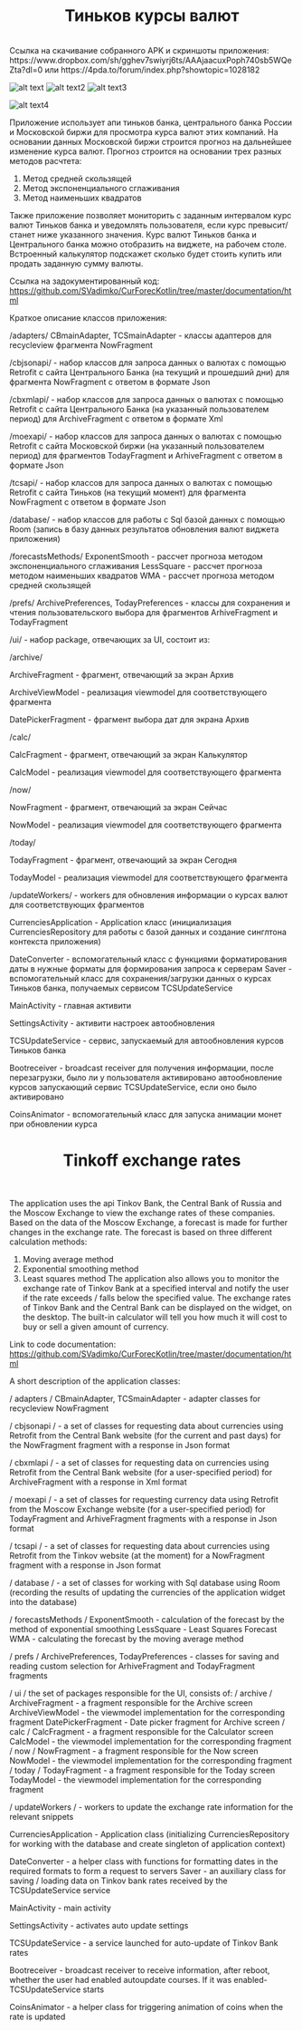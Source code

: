 <h1 align="center">Тиньков курсы валют</h1></br>
Ссылка на скачивание собранного APK и скриншоты приложения:
https://www.dropbox.com/sh/gghev7swiyrj6ts/AAAjaacuxPoph740sb5WQeZta?dl=0  или 
https://4pda.to/forum/index.php?showtopic=1028182

![alt text](https://github.com/SVadimko/CurForecKotlin/blob/master/assets/1.jpg)
![alt text2](https://github.com/SVadimko/CurForecKotlin/blob/master/assets/2.jpg)
![alt text3](https://github.com/SVadimko/CurForecKotlin/blob/master/assets/3.jpg)
<p align="center">

![alt text4](https://github.com/SVadimko/CurForecKotlin/blob/master/assets/4.jpg)
</p>

Приложение использует апи тиньков банка, центрального банка России и Московской биржи для просмотра курса валют этих компаний.
На основании данных Московской биржи строится прогноз на дальнейшее изменение курса валют. 
Прогноз строится на основании трех разных методов расчтета:
1. Метод средней скользящей
1. Метод экспоненциального сглаживания
1. Метод наименьших квадратов

Также приложение позволяет мониторить с заданным интервалом курс валют Тиньков банка и уведомлять пользователя, если курс превысит/станет ниже указанного значения.
Курс валют Тиньков банка  и Центрального банка можно отобразить на виджете, на рабочем столе.
Встроенный калькулятор подскажет сколько будет стоить купить или продать заданную сумму валюты.

Ссылка на задокументированный код: https://github.com/SVadimko/CurForecKotlin/tree/master/documentation/html

Краткое описание классов приложения:

/adapters/
CBmainAdapter, TCSmainAdapter - классы адаптеров для recycleview фрагмента NowFragment 

/cbjsonapi/ - набор классов для запроса данных о валютах с помощью Retrofit с сайта Центрального Банка (на текущий и прошедший дни)
для фрагмента NowFragment с ответом в формате Json 

/cbxmlapi/ - набор классов для запроса данных о валютах с помощью Retrofit с сайта Центрального Банка (на указанный пользователем период)
для ArchiveFragment с ответом в формате Xml

/moexapi/ - набор классов для запроса данных о валютах с помощью Retrofit с сайта Московской биржи (на указанный пользователем период)
для фрагментов TodayFragment и ArhiveFragment  с ответом в формате Json

/tcsapi/ - набор классов для запроса данных о валютах с помощью Retrofit с сайта Тиньков (на текущий момент) для фрагмента NowFragment с ответом в формате Json

/database/ - набор классов для работы с Sql базой данных с помощью Room (запись в базу данных результатов обновления валют виджета приложения)

/forecastsMethods/ 
ExponentSmooth - рассчет прогноза методом экспоненциального сглаживания
LessSquare - рассчет прогноза методом наименьших квадратов
WMA - рассчет прогноза методом средней скользящей

/prefs/ 
ArchivePreferences, TodayPreferences - классы для сохранения и чтения пользовательского выбора для фрагментов ArhiveFragment  и TodayFragment

/ui/ - набор package, отвечающих за UI, состоит из:

/archive/

ArchiveFragment - фрагмент, отвечающий за экран Архив

ArchiveViewModel - реализация viewmodel для соответствующего фрагмента

DatePickerFragment - фрагмент выбора дат для экрана Архив

/calc/

CalcFragment - фрагмент, отвечающий за экран Калькулятор

CalcModel - реализация viewmodel для соответствующего фрагмента

/now/

NowFragment - фрагмент, отвечающий за экран Сейчас

NowModel - реализация viewmodel для соответствующего фрагмента

/today/

TodayFragment - фрагмент, отвечающий за экран Сегодня

TodayModel - реализация viewmodel для соответствующего фрагмента

/updateWorkers/ - workers для обновления информации о курсах валют для соответствующих фрагментов

CurrenciesApplication - Application класс (инициализация CurrenciesRepository для работы с базой данных и создание синглтона контекста приложения)

DateConverter - вспомогательный класс с функциями форматирования даты в нужные форматы для формирования запроса к серверам
Saver - вспомогательный класс для сохранения/загрузки данных о курсах Тиньков банка, получаемых сервисом TCSUpdateService

MainActivity - главная активити

SettingsActivity - активити настроек автообновления

TCSUpdateService - сервис, запускаемый для автообновления курсов Тиньков банка

Bootreceiver - broadcast receiver для получения информации, после перезагрузки, было ли у пользователя активировано автообновление курсов
запускающий сервис TCSUpdateService, если оно было активировано

CoinsAnimator - вспомогательный класс для запуска анимации монет при обновлении курса

<h1 align="center">Tinkoff exchange rates</h1></br>

 The application uses the api Tinkov Bank, the Central Bank of Russia and the Moscow Exchange to view the exchange rates of these companies.
Based on the data of the Moscow Exchange, a forecast is made for further changes in the exchange rate.
The forecast is based on three different calculation methods:
1) Moving average method
2) Exponential smoothing method
3) Least squares method
The application also allows you to monitor the exchange rate of Tinkov Bank at a specified interval and notify the user if the rate exceeds / falls below the specified value.
The exchange rates of Tinkov Bank and the Central Bank can be displayed on the widget, on the desktop.
The built-in calculator will tell you how much it will cost to buy or sell a given amount of currency.

Link to code documentation: https://github.com/SVadimko/CurForecKotlin/tree/master/documentation/html

A short description of the application classes:

/ adapters /
CBmainAdapter, TCSmainAdapter - adapter classes for recycleview NowFragment

/ cbjsonapi / - a set of classes for requesting data about currencies using Retrofit from the Central Bank website (for the current and past days)
for the NowFragment fragment with a response in Json format

/ cbxmlapi / - a set of classes for requesting data on currencies using Retrofit from the Central Bank website (for a user-specified period)
for ArchiveFragment with a response in Xml format

/ moexapi / - a set of classes for requesting currency data using Retrofit from the Moscow Exchange website (for a user-specified period)
for TodayFragment and ArhiveFragment fragments with a response in Json format

/ tcsapi / - a set of classes for requesting data about currencies using Retrofit from the Tinkov website (at the moment)
for a NowFragment fragment with a response in Json format

/ database / - a set of classes for working with Sql database using Room (recording the results of updating the currencies of the application widget into the database)

/ forecastsMethods /
ExponentSmooth - calculation of the forecast by the method of exponential smoothing
LessSquare - Least Squares Forecast
WMA - calculating the forecast by the moving average method

/ prefs /
ArchivePreferences, TodayPreferences - classes for saving and reading custom selection for ArhiveFragment and TodayFragment fragments

/ ui / the set of packages responsible for the UI, consists of:
/ archive /
ArchiveFragment - a fragment responsible for the Archive screen
ArchiveViewModel - the viewmodel implementation for the corresponding fragment
DatePickerFragment - Date picker fragment for Archive screen
/ calc /
CalcFragment - a fragment responsible for the Calculator screen
CalcModel - the viewmodel implementation for the corresponding fragment
/ now /
NowFragment - a fragment responsible for the Now screen
NowModel - the viewmodel implementation for the corresponding fragment
/ today /
TodayFragment - a fragment responsible for the Today screen
TodayModel - the viewmodel implementation for the corresponding fragment

/ updateWorkers / - workers to update the exchange rate information for the relevant snippets

CurrenciesApplication - Application class (initializing CurrenciesRepository for working with the database and create singleton of application context) 

DateConverter - a helper class with functions for formatting dates in the required formats to form a request to servers
Saver - an auxiliary class for saving / loading data on Tinkov bank rates received by the TCSUpdateService service

MainActivity - main activity

SettingsActivity - activates auto update settings

TCSUpdateService - a service launched for auto-update of Tinkov Bank rates

Bootreceiver - broadcast receiver to receive information, after reboot, whether the user had enabled autoupdate courses. If it was enabled- TCSUpdateService starts  

CoinsAnimator - a helper class for triggering animation of coins when the rate is updated    
 
  

